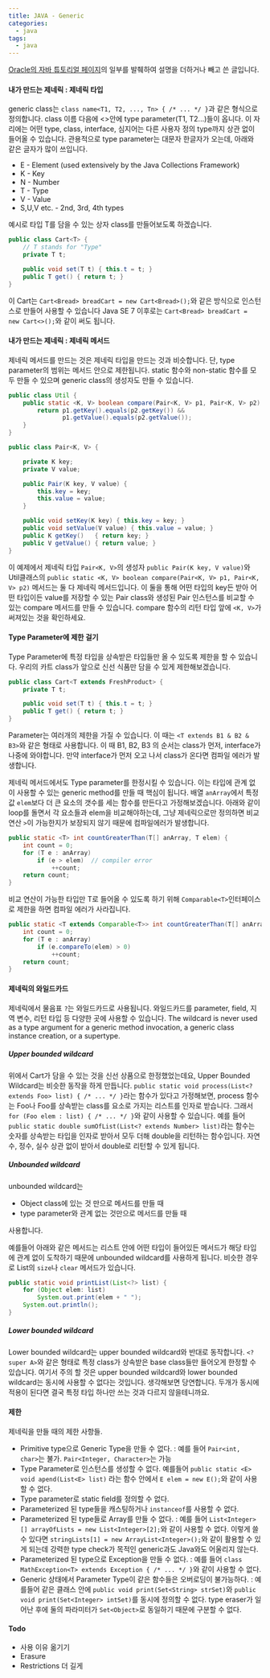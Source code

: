 ```yaml
---
title: JAVA - Generic
categories:
  - java
tags:
  - java
---
```


[Oracle의 자바 튜토리얼 페이지](https://docs.oracle.com/javase/tutorial/java/generics/index.html)의 일부를 발췌하여 설명을 더하거나 빼고 쓴 글입니다.

#### 내가 만드는 제네릭 : 제네릭 타입

generic class는 `class name<T1, T2, ..., Tn> { /* ... */ }`과 같은 형식으로 정의합니다.
class 이름 다음에 <>안에 type parameter(T1, T2...)들이 옵니다. 이 자리에는 어떤 type, class, interface, 심지어는 다른 사용자 정의 type까지 상관 없이 들어올 수 있습니다.
관용적으로 type parameter는 대문자 한글자가 오는데, 아래와 같은 글자가 많이 쓰입니다.

* E - Element (used extensively by the Java Collections Framework)
* K - Key
* N - Number
* T - Type
* V - Value
* S,U,V etc. - 2nd, 3rd, 4th types

예시로 타입 T를 담을 수 있는 상자 class를 만들어보도록 하겠습니다.

```java
public class Cart<T> {
    // T stands for "Type"
    private T t;

    public void set(T t) { this.t = t; }
    public T get() { return t; }
}
```

이 Cart는 `Cart<Bread> breadCart = new Cart<Bread>();`와 같은 방식으로 인스턴스로 만들어 사용할 수 있습니다 Java SE 7 이후로는 `Cart<Bread> breadCart = new Cart<>();`와 같이 써도 됩니다.

#### 내가 만드는 제네릭 : 제네릭 메서드

제네릭 메서드를 만드는 것은 제네릭 타입을 만드는 것과 비슷합니다. 단, type parameter의 범위는 메서드 안으로 제한됩니다. static 함수와 non-static 함수를 모두 만들 수 있으며 generic class의 생성자도 만들 수 있습니다.

```java
public class Util {
    public static <K, V> boolean compare(Pair<K, V> p1, Pair<K, V> p2) {
        return p1.getKey().equals(p2.getKey()) &&
               p1.getValue().equals(p2.getValue());
    }
}

public class Pair<K, V> {

    private K key;
    private V value;

    public Pair(K key, V value) {
        this.key = key;
        this.value = value;
    }

    public void setKey(K key) { this.key = key; }
    public void setValue(V value) { this.value = value; }
    public K getKey()   { return key; }
    public V getValue() { return value; }
}
```

이 예제에서 제네릭 타입 `Pair<K, V>`의 생성자 `public Pair(K key, V value)`와 Util클래스의 `public static <K, V> boolean compare(Pair<K, V> p1, Pair<K, V> p2)` 메서드는 둘 다 제네릭 메서드입니다. 이 둘을 통해 어떤 타입의 key든 받아 어떤 타입이든 value를 저장할 수 있는 Pair class와 생성된 Pair 인스턴스를 비교할 수 있는 compare 메서드를 만들 수 있습니다. compare 함수의 리턴 타입 앞에 `<K, V>`가 써져있는 것을 확인하세요.

#### Type Parameter에 제한 걸기

Type Parameter에 특정 타입을 상속받은 타입들만 올 수 있도록 제한을 할 수 있습니다. 우리의 카트 class가 앞으로 신선 식품만 담을 수 있게 제한해보겠습니다. 

```java
public class Cart<T extends FreshProduct> {
    private T t;

    public void set(T t) { this.t = t; }
    public T get() { return t; }
}
```

Parameter는 여러개의 제한을 가질 수 있습니다. 이 때는 `<T extends B1 & B2 & B3>`와 같은 형태로 사용합니다. 이 때 B1, B2, B3 의 순서는 class가 먼저, interface가 나중에 와야합니다. 만약 interface가 먼저 오고 나서 class가 온다면 컴파일 에러가 발생합니다.

제네릭 메서드에서도 Type parameter를 한정시킬 수 있습니다. 이는 타입에 관계 없이 사용할 수 있는 generic method를 만들 때 핵심이 됩니다. 배열 `anArray`에서 특정 값 `elem`보다 더 큰 요소의 갯수를 세는 함수를 만든다고 가정해보겠습니다. 아래와 같이 loop를 돌면서 각 요소들과 elem을 비교해야하는데, 그냥 제네릭으로만 정의하면 비교연산 `>`이 가능한지가 보장되지 않기 때문에 컴파일에러가 발생합니다.

```Java
public static <T> int countGreaterThan(T[] anArray, T elem) {
    int count = 0;
    for (T e : anArray)
        if (e > elem)  // compiler error
            ++count;
    return count;
}
```

비교 연산이 가능한 타입만 T로 들어올 수 있도록 하기 위해 `Comparable<T>`인터페이스로 제한을 하면 컴파일 에러가 사라집니다.

```Java
public static <T extends Comparable<T>> int countGreaterThan(T[] anArray, T elem) {
    int count = 0;
    for (T e : anArray)
        if (e.compareTo(elem) > 0)
            ++count;
    return count;
}
```

#### 제네릭의 와일드카드

제네릭에서 물음표 `?`는 와일드카드로 사용됩니다. 와일드카드를 parameter, field, 지역 변수, 리턴 타입 등 다양한 곳에 사용할 수 있습니다. The wildcard is never used as a type argument for a generic method invocation, a generic class instance creation, or a supertype.

##### Upper bounded wildcard

위에서 Cart가 담을 수 있는 것을 신선 상품으로 한정했었는데요, Upper Bounded Wildcard는 비슷한 동작을 하게 만듭니다. `public static void process(List<? extends Foo> list) { /* ... */ }`라는 함수가 있다고 가정해보면, process 함수는 Foo나 Foo를 상속받는 class를 요소로 가지는 리스트를 인자로 받습니다. 그래서 `for (Foo elem : list) { /* ... */ }`와 같이 사용할 수 있습니다. 예를 들어 `public static double sumOfList(List<? extends Number> list)`라는 함수는 숫자를 상속받는 타입을 인자로 받아서 모두 더해 double을 리턴하는 함수입니다. 자연수, 정수, 실수 상관 없이 받아서 double로 리턴할 수 있게 됩니다.

##### Unbounded wildcard

unbounded wildcard는

* Object class에 있는 것 만으로 메서드를 만들 때
* type parameter와 관계 없는 것만으로 메서드를 만들 때

사용합니다.

예를들어 아래와 같은 메서드는 리스트 안에 어떤 타입이 들어있든 메서드가 해당 타입에 관계 없이 도착하기 때문에 unbounded wildcard를 사용하게 됩니다. 비슷한 경우로 List의 `size`나 `clear` 메서드가 있습니다.

```Java
public static void printList(List<?> list) {
    for (Object elem: list)
        System.out.print(elem + " ");
    System.out.println();
}
```

##### Lower bounded wildcard

Lower bounded wildcard는 upper bounded wildcard와 반대로 동작합니다. `<? super A>`와 같은 형태로 특정 class가 상속받은 base class들만 들어오게 한정할 수 있습니다. 여기서 주의 할 것은 upper bounded wildcard와 lower bounded wildcard는 동시에 사용할 수 없다는 것입니다. 생각해보면 당연합니다. 두개가 동시에 적용이 된다면 결국 특정 타입 하나만 쓰는 것과 다르지 않을테니까요.

#### 제한

제네릭을 만들 때의 제한 사항들.

* Primitive type으로 Generic Type을 만들 수 없다. : 예를 들어 `Pair<int, char>`는 불가. `Pair<Integer, Character>`는 가능
* Type Parameter로 인스턴스를 생성할 수 없다. 예를들어 `public static <E> void apend(List<E> list)` 라는 함수 안에서 `E elem = new E();`와 같이 사용할 수 없다.
* Type parameter로 static field를 정의할 수 없다.
* Parameterized 된 type들을 캐스팅하거나 `instanceof`를 사용할 수 없다.
* Parameterized 된 type들로 Array를 만들 수 없다. : 예를 들어 `List<Integer>[] arrayOfLists = new List<Integer>[2];`와 같이 사용할 수 없다. 이렇게 쓸 수 있다면 `stringLists[1] = new ArrayList<Integer>();`와 같이 활용할 수 있게 되는데 강력한 type check가 목적인 generic과도 Java와도 어울리지 않는다.
* Parameterized 된 type으로 Exception을 만들 수 없다. : 예를 들어 `class MathException<T> extends Exception { /* ... */ }`와 같이 사용할 수 없다.
* Generic 상태에서 Parameter Type이 같은 함수들은 오버로딩이 불가능하다. : 예를들어 같은 클래스 안에 `public void print(Set<String> strSet)`와 `public void print(Set<Integer> intSet)`를 동시에 정의할 수 없다. type eraser가 일어난 후에 둘의 파라미터가 `Set<Object>`로 동일하기 때문에 구분할 수 없다.

#### Todo

* 사용 이유 옮기기
* Erasure
* Restrictions 더 길게
